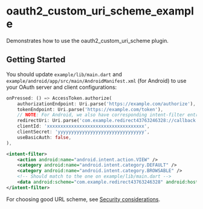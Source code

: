 # oauth2_custom_uri_scheme_example

Demonstrates how to use the oauth2_custom_uri_scheme plugin.

## Getting Started

You should update `example/lib/main.dart` and `example/android/app/src/main/AndroidManifest.xml` (for Android) to use your OAuth server and client configurations:

```dart
onPressed: () => AccessToken.authorize(
    authorizationEndpoint: Uri.parse('https://example.com/authorize'),
    tokenEndpoint: Uri.parse('https://example.com/token'),
    // NOTE: For Android, we also have corresponding intent-filter entry on example/android/app/src/main/AndroidManifest.xml
    redirectUri: Uri.parse('com.example.redirect43763246328://callback'),
    clientId: 'xxxxxxxxxxxxxxxxxxxxxxxxxxxxxxxxxxxx',
    clientSecret: 'yyyyyyyyyyyyyyyyyyyyyyyyyyyyyyyy',
    useBasicAuth: false,
),
```

```xml
<intent-filter>
    <action android:name="android.intent.action.VIEW" />
    <category android:name="android.intent.category.DEFAULT" />
    <category android:name="android.intent.category.BROWSABLE" />
    <!-- Should match to the one on example/lib/main.dart -->
    <data android:scheme="com.example.redirect43763246328" android:host="callback" />
</intent-filter>
```

For choosing good URL scheme, see [Security considerations](../README.md#security).

